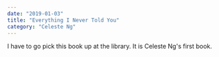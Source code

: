 ```yaml
---
date: "2019-01-03"
title: "Everything I Never Told You"
category: "Celeste Ng"
---
```


I have to go pick this book up at the library. It is Celeste Ng's first book.